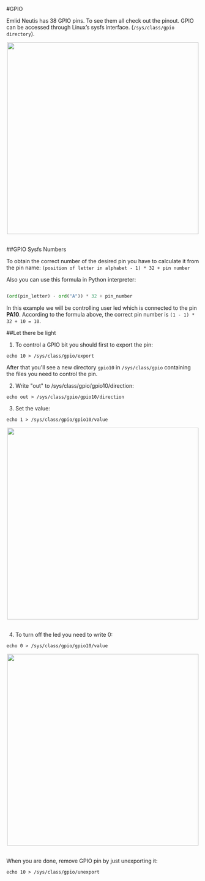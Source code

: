#GPIO

Emlid Neutis has 38 GPIO pins. To see them all check out the pinout.
GPIO can be accessed through Linux’s sysfs interface. (```/sys/class/gpio directory```).

<div style="text-align: center;"><img src="../../img/examples/gpio_led_on_off.gif" style="width: 500px;"></div><br>

##GPIO Sysfs Numbers

To obtain the correct number of the desired pin you have to calculate it from the pin name:
```(position of letter in alphabet - 1) * 32 + pin number```

Also you can use this formula in Python interpreter:

```python

(ord(pin_letter) - ord("A")) * 32 + pin_number

```

In this example we will be controlling user led which is connected to the pin **PA10**.
According to the formula above, the correct pin number is ```(1 - 1) * 32 + 10 = 10```.

##Let there be light

1) To control a GPIO bit you should first to export the pin:

```echo 10 > /sys/class/gpio/export```

After that you'll see a new directory ```gpio10``` in ```/sys/class/gpio``` containing the files you need to control the pin.

2) Write "out" to /sys/class/gpio/gpio10/direction:

```echo out > /sys/class/gpio/gpio10/direction```

3) Set the value:

```echo 1 > /sys/class/gpio/gpio10/value```

<div style="text-align: center;"><img src="../../img/examples/gpio_led_on.png" style="width: 500px;"></div><br>

4) To turn off the led you need to write 0:

```echo 0 > /sys/class/gpio/gpio10/value```

<div style="text-align: center;"><img src="../../img/examples/gpio_led_off.png" style="width: 500px;"></div><br>

When you are done, remove GPIO pin by just unexporting it:

```echo 10 > /sys/class/gpio/unexport```
